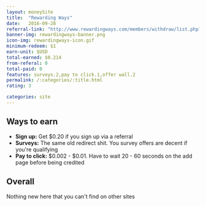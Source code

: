 ```yaml
---
layout: moneySite
title:  "Rewarding Ways"
date:   2016-09-28
referral-link: "http://www.rewardingways.com/members/withdraw/list.php?ref=skorulis"
banner-img: rewardingways-banner.png
icon-img: rewardingways-icon.gif
minimum-redeem: $1
earn-unit: $USD
total-earned: $0.214
from-referal: 0
total-paid: 0
features: surveys.2,pay to click.1,offer wall.2
permalink: /:categories/:title.html
rating: 3

categories: site
---
```



Ways to earn
------

* <b>Sign up:</b> Get $0.20 if you sign up via a referral
* <b>Surveys:</b> The same old redirect shit. You survey offers are decent if you're qualifying
* <b>Pay to click:</b> $0.002 - $0.01. Have to wait 20 - 60 seconds on the add page before being credited


Overall
------

Nothing new here that you can't find on other sites